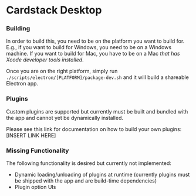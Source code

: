 # Cardstack Desktop

### Building
In order to build this, you need to be on the platform you want to build for.  E.g., if you want to build for Windows, you need to be on a Windows machine.  If you want to build for Mac, you have to be on a Mac *that has Xcode developer tools installed*.  

Once you are on the right platform, simply run `./scripts/electron/[PLATFORM]/package-dev.sh` and it will build a shareable Electron app.

### Plugins
Custom plugins are supported but currently must be built and bundled with the app and cannot yet be dynamically installed.

Please see this link for documentation on how to build your own plugins:
[INSERT LINK HERE]

### Missing Functionality
The following functionality is desired but currently not implemented:
* Dynamic loading/unloading of plugins at runtime (currently plugins must be shipped with the app and are build-time dependencies)
* Plugin option UIs
